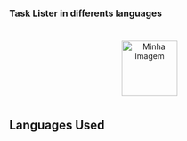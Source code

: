 
<p align="center">
  <strong>
     <h3>   Task Lister in differents languages </h3>
  </strong>
<h1> </h1>
<p align="center">
  <img src="https://encrypted-tbn0.gstatic.com/images?q=tbn:ANd9GcR0hTS4s1_6qcTH55LluHa8kobGr_1rglM_kw&usqp=CAU" alt="Minha Imagem" width="100" height="100" border-radius="5px"/>
</p>
<h1> </h1>
<h2> Languages Used 